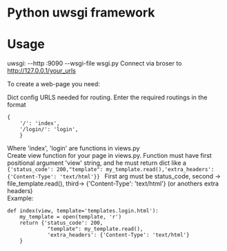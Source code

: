 # Python uwsgi framework
# Usage
uwsgi: --http :9090 --wsgi-file wsgi.py
Connect via broser to http://127.0.0.1/your_urls

To create a web-page you need:

Dict config URLS needed for routing. Enter the required routings in the format  
```
{
    '/': 'index',
    '/login/': 'login',
    }
```
Where 'index', 'login' are functions in views.py  
Create view function for your page in views.py. Function must have first positional argument 'view' string, and he must return dict like a ```{'status_code': 200,"template": my_template.read(),'extra_headers': {'Content-Type': 'text/html'}} ``` 
First arg must be status_code, second -> file_template.read(), third-> {'Content-Type': 'text/html'} (or anothers extra headers)  
Example:  
```
def index(view, template='templates.login.html'):
    my_template = open(template, 'r')
    return {'status_code': 200,
             "template": my_template.read(),
             'extra_headers': {'Content-Type': 'text/html'}
    }
```
